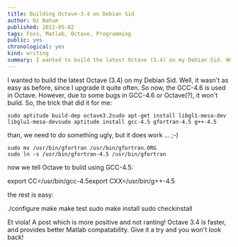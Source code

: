 ```yaml
---
title: Building Octave-3.4 on Debian Sid
author: Oz Nahum
published: 2012-05-02
tags: Foss, Matlab, Octave, Programming
public: yes
chronological: yes
kind: writing 
summary: I wanted to build the latest Octave (3.4) on my Debian Sid. Well, it wasn't as easy as before, since I upgrade it quite often.    
---
```



I wanted to build the latest Octave (3.4) on my Debian Sid. Well, it
wasn't as easy as before, since I upgrade it quite often. So now, the
GCC-4.6 is used in Octave. However, due to some bugs in GCC-4.6 or
Octave(?), it won't build. So, the trick that did it for me:


    sudo aptitude build-dep octave3.2sudo apt-get install libgl1-mesa-dev libglu1-mesa-devsudo aptitude install gcc-4.5 gfortran-4.5 g++-4.5


than, we need to do something ugly, but it does work ... ;-)


    sudo mv /usr/bin/gfortran /usr/bin/gfortran.ORG
    sudo ln -s /usr/bin/gfortran-4.5 /usr/bin/gfortran

now we tell Octave to build using GCC-4.5:

export CC=/usr/bin/gcc-4.5export CXX=/usr/bin/g++-4.5

the rest is easy:


   ./configure 
   make 
   make test
   sudo make install
   sudo checkinstall

Et viola! A post which is more positive and not ranting! Octave 3.4 is
faster, and provides better Matlab compatability. Give it a try and you
won't look back!

